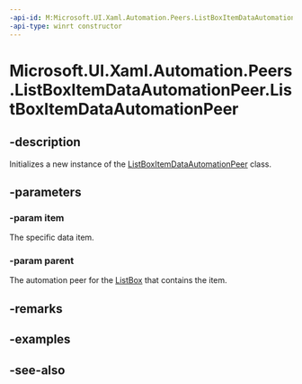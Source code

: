 ```yaml
---
-api-id: M:Microsoft.UI.Xaml.Automation.Peers.ListBoxItemDataAutomationPeer.#ctor(System.Object,Microsoft.UI.Xaml.Automation.Peers.ListBoxAutomationPeer)
-api-type: winrt constructor
---
```


<!-- Method syntax
public ListBoxItemDataAutomationPeer(System.Object item, Windows.UI.Xaml.Automation.Peers.ListBoxAutomationPeer parent)
-->

# Microsoft.UI.Xaml.Automation.Peers.ListBoxItemDataAutomationPeer.ListBoxItemDataAutomationPeer

## -description
Initializes a new instance of the [ListBoxItemDataAutomationPeer](listboxitemdataautomationpeer.md) class.

## -parameters
### -param item
The specific data item.

### -param parent
The automation peer for the [ListBox](../microsoft.ui.xaml.controls/listbox.md) that contains the item.

## -remarks

## -examples

## -see-also
